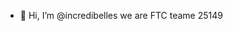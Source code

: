 - 👋 Hi, I’m @incredibelles we are FTC teame 25149


<!---
incredibelles/incredibelles is a ✨ special ✨ repository because its `README.md` (this file) appears on your GitHub profile.
You can click the Preview link to take a look at your changes.
--->
